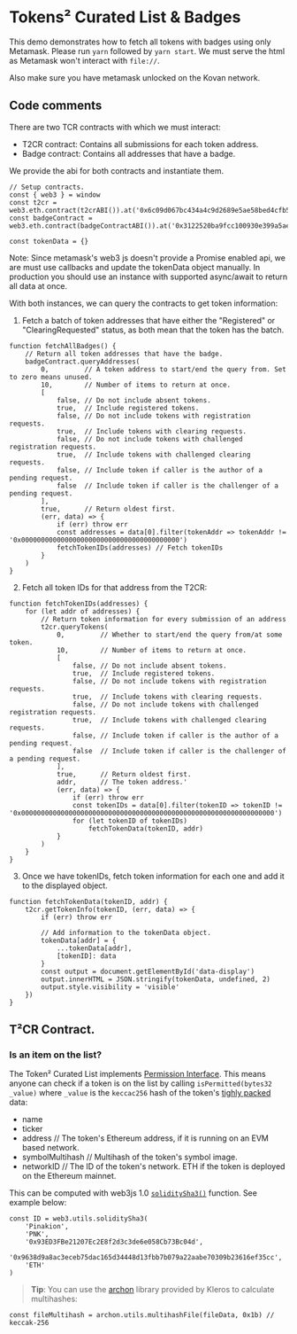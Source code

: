 # Tokens² Curated List & Badges

This demo demonstrates how to fetch all tokens with badges using only Metamask.
Please run `yarn` followed by `yarn start`. We must serve the html as Metamask won't interact with `file://`.

Also make sure you have metamask unlocked on the Kovan network.

## Code comments

There are two TCR contracts with which we must interact:

- T2CR contract: Contains all submissions for each token address.
- Badge contract: Contains all addresses that have a badge.

We provide the abi for both contracts and instantiate them.


```
// Setup contracts.
const { web3 } = window
const t2cr = web3.eth.contract(t2crABI()).at('0x6c09d067bc434a4c9d2689e5ae58bed4cfb5711c')
const badgeContract = web3.eth.contract(badgeContractABI()).at('0x3122520ba9fcc100930e399a5ae021dd281ca949')

const tokenData = {}
```

Note: Since metamask's web3 js doesn't provide a Promise enabled api, we are must use callbacks and update the tokenData object manually. In production you should use an instance with supported async/await to return all data at once.

With both instances, we can query the contracts to get token information:

1. Fetch a batch of token addresses that have either the "Registered" or "ClearingRequested" status, as both mean that the token has the batch.

```
function fetchAllBadges() {
    // Return all token addresses that have the badge.
    badgeContract.queryAddresses(
        0,         // A token address to start/end the query from. Set to zero means unused.
        10,        // Number of items to return at once.
        [
            false, // Do not include absent tokens.
            true,  // Include registered tokens.
            false, // Do not include tokens with registration requests.
            true,  // Include tokens with clearing requests.
            false, // Do not include tokens with challenged registration requests.
            true,  // Include tokens with challenged clearing requests.
            false, // Include token if caller is the author of a pending request.
            false  // Include token if caller is the challenger of a pending request.
        ],
        true,      // Return oldest first.
        (err, data) => {
            if (err) throw err
            const addresses = data[0].filter(tokenAddr => tokenAddr != '0x0000000000000000000000000000000000000000')
            fetchTokenIDs(addresses) // Fetch tokenIDs
        }
    )
}
```
2. Fetch all token IDs for that address from the T2CR:

```
function fetchTokenIDs(addresses) {
    for (let addr of addresses) {
        // Return token information for every submission of an address
        t2cr.queryTokens(
            0,         // Whether to start/end the query from/at some token.
            10,        // Number of items to return at once.
            [
                false, // Do not include absent tokens.
                true,  // Include registered tokens.
                false, // Do not include tokens with registration requests.
                true,  // Include tokens with clearing requests.
                false, // Do not include tokens with challenged registration requests.
                true,  // Include tokens with challenged clearing requests.
                false, // Include token if caller is the author of a pending request.
                false  // Include token if caller is the challenger of a pending request.
            ],
            true,      // Return oldest first.
            addr,      // The token address.'
            (err, data) => {
                if (err) throw err
                const tokenIDs = data[0].filter(tokenID => tokenID != '0x0000000000000000000000000000000000000000000000000000000000000000')
                for (let tokenID of tokenIDs)
                    fetchTokenData(tokenID, addr)
            }
        )
    }
}
```

3. Once we have tokenIDs, fetch token information for each one and add it to the displayed object.

```
function fetchTokenData(tokenID, addr) {
    t2cr.getTokenInfo(tokenID, (err, data) => {
        if (err) throw err

        // Add information to the tokenData object.
        tokenData[addr] = {
            ...tokenData[addr],
            [tokenID]: data
        }
        const output = document.getElementById('data-display')
        output.innerHTML = JSON.stringify(tokenData, undefined, 2)
        output.style.visibility = 'visible'
    })
}
```


## T²CR Contract.

### Is an item on the list?

The Token² Curated List implements [Permission Interface](https://github.com/kleros/kleros-interaction/blob/master/contracts/standard/permission/PermissionInterface.sol). This means anyone can check if a token is on the list by calling `isPermitted(bytes32 _value)` where `_value` is the `keccac256` hash of the token's [tighly packed](https://solidity.readthedocs.io/en/develop/abi-spec.html#non-standard-packed-mode) data:

- name
- ticker
- address // The token's Ethereum address, if it is running on an EVM based network.
- symbolMultihash // Multihash of the token's symbol image.
- networkID // The ID of the token's network. ETH if the token is deployed on the Ethereum mainnet.

This can be computed with web3js 1.0 [`soliditySha3()`](https://web3js.readthedocs.io/en/1.0/web3-utils.html?highlight=soliditySha3#soliditysha3) function. See example below:

```
const ID = web3.utils.soliditySha3(
    'Pinakion',
    'PNK',
    '0x93ED3FBe21207Ec2E8f2d3c3de6e058Cb73Bc04d',
    '0x9638d9a8ac3eceb75dac165d34448d13fbb7b079a22aabe70309b23616ef35cc',
    'ETH'
)
```

> **Tip**: You can use the [archon](https://archon.readthedocs.io/en/latest/hashing.html) library provided by Kleros to calculate multihashes:

`const fileMultihash = archon.utils.multihashFile(fileData, 0x1b) // keccak-256`
